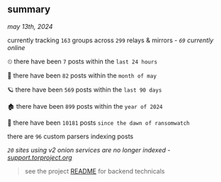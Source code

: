 
## summary
_may 13th, 2024_

currently tracking `163` groups across `299` relays & mirrors - _`69` currently online_

⏲ there have been `7` posts within the `last 24 hours`

🦈 there have been `82` posts within the `month of may`

🪐 there have been `569` posts within the `last 90 days`

🏚 there have been `899` posts within the `year of 2024`

🦕 there have been `10181` posts `since the dawn of ransomwatch`

there are `96` custom parsers indexing posts

_`20` sites using v2 onion services are no longer indexed - [support.torproject.org](https://support.torproject.org/onionservices/v2-deprecation/)_

> see the project [README](https://github.com/joshhighet/ransomwatch#ransomwatch--) for backend technicals
